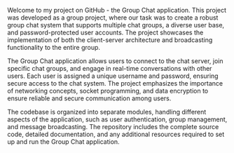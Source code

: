 Welcome to my project on GitHub - the Group Chat application. This project was developed as a group project, where our task was to create a robust group chat system that supports multiple chat groups, a diverse user base, and password-protected user accounts. The project showcases the implementation of both the client-server architecture and broadcasting functionality to the entire group.

The Group Chat application allows users to connect to the chat server, join specific chat groups, and engage in real-time conversations with other users. Each user is assigned a unique username and password, ensuring secure access to the chat system. The project emphasizes the importance of networking concepts, socket programming, and data encryption to ensure reliable and secure communication among users.

The codebase is organized into separate modules, handling different aspects of the application, such as user authentication, group management, and message broadcasting. The repository includes the complete source code, detailed documentation, and any additional resources required to set up and run the Group Chat application.
